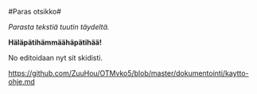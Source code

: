 #Paras otsikko#

*Parasta tekstiä tuutin täydeltä.*

**Häläpätihämmäähäpätihää!**

No editoidaan nyt sit skidisti.

https://github.com/ZuuHou/OTMvko5/blob/master/dokumentointi/kaytto-ohje.md
